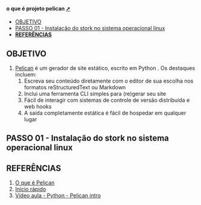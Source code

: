 <!-- markdownlint-disable-next-line -->
#### o que é projeto pelican <a href="o_que_e_projeto_pelican.html"  target="_blank"  title="Pressione aqui para expandir este documento em nova aba.">➚</a>

<!-- markdownlint-disable-next-line -->
 

- [OBJETIVO](#objetivo)
- [PASSO 01 - Instalação do stork no sistema operacional linux](#passo-01---instalação-do-stork-no-sistema-operacional-linux)
- [**REFERÊNCIAS**](#referências)

## OBJETIVO

1. [Pelican](https://docs-getpelican-com.translate.goog/en/latest/?_x_tr_sl=en&_x_tr_tl=pt&_x_tr_hl=pt-BR&_x_tr_pto=wapp) é um gerador de site estático, escrito em Python . Os destaques incluem:
   1. Escreva seu conteúdo diretamente com o editor de sua escolha nos formatos reStructuredText ou Markdown
   2. Inclui uma ferramenta CLI simples para (re)gerar seu site
   3. Fácil de interagir com sistemas de controle de versão distribuída e web hooks
   4. A saída completamente estática é fácil de hospedar em qualquer lugar

## PASSO 01 - Instalação do stork no sistema operacional linux

## **REFERÊNCIAS**

1. [O que é Pelican](https://docs-getpelican-com.translate.goog/en/latest/?_x_tr_sl=en&_x_tr_tl=pt&_x_tr_hl=pt-BR&_x_tr_pto=wapp)
2. [Início rápido](https://docs-getpelican-com.translate.goog/en/latest/quickstart.html?_x_tr_sl=en&_x_tr_tl=pt&_x_tr_hl=pt-BR&_x_tr_pto=wapp)
3. [Vídeo aula - Python - Pelican intro](https://www.youtube.com/watch?v=fp3EjRHltcc)

<!-- markdownlint-disable-next-line -->
 
